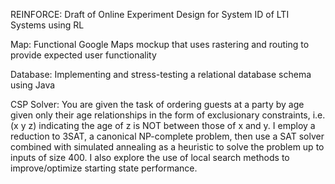 REINFORCE: Draft of Online Experiment Design for System ID of LTI Systems using RL

Map: Functional Google Maps mockup that uses rastering and routing to provide expected user functionality

Database: Implementing and stress-testing a relational database schema using Java

CSP Solver:
      You are given the task of ordering guests at a party by age given only their age relationships in the form of exclusionary constraints, i.e.
      (x y z) indicating the age of z is NOT between those of x and y. I employ a reduction
      to 3SAT, a canonical NP-complete problem, then use a SAT solver combined with
      simulated annealing as a heuristic to solve the problem up to inputs of size 400.
      I also explore the use of local search methods to improve/optimize starting state performance.
